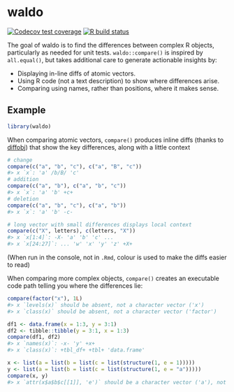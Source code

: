 
<!-- README.md is generated from README.Rmd. Please edit that file -->

# waldo

<!-- badges: start -->

[![Codecov test
coverage](https://codecov.io/gh/r-lib/waldo/branch/master/graph/badge.svg)](https://codecov.io/gh/r-lib/waldo?branch=master)
[![R build
status](https://github.com/r-lib/waldo/workflows/R-CMD-check/badge.svg)](https://github.com/r-lib/waldo/actions)
<!-- badges: end -->

The goal of waldo is to find the differences between complex R objects,
particularly as needed for unit tests. `waldo::compare()` is inspired by
`all.equal()`, but takes additional care to generate actionable insights
by:

  - Displaying in-line diffs of atomic vectors.
  - Using R code (not a text description) to show where differences
    arise.
  - Comparing using names, rather than positions, where it makes sense.

<!--
## Installation

You can install the released version of waldo from [CRAN](https://CRAN.R-project.org) with:

``` r
install.packages("waldo")
```
-->

## Example

``` r
library(waldo)
```

When comparing atomic vectors, `compare()` produces inline diffs (thanks
to [diffobj](https://github.com/brodieG/diffobj)) that show the key
differences, along with a little context

``` r
# change
compare(c("a", "b", "c"), c("a", "B", "c"))
#> x `x`: 'a' /b/B/ 'c'
# addition
compare(c("a", "b"), c("a", "b", "c"))
#> x `x`: 'a' 'b' +c+
# deletion
compare(c("a", "b", "c"), c("a", "b"))
#> x `x`: 'a' 'b' -c-

# long vector with small differences displays local context
compare(c("X", letters), c(letters, "X"))
#> x `x[1:4]`: -X- 'a' 'b' 'c' ...
#> x `x[24:27]`: ... 'w' 'x' 'y' 'z' +X+
```

(When run in the console, not in `.Rmd`, colour is used to make the
diffs easier to read)

When comparing more complex objects, `compare()` creates an executable
code path telling you where the differences lie:

``` r
compare(factor("x"), 1L)
#> x `levels(x)` should be absent, not a character vector ('x')
#> x `class(x)` should be absent, not a character vector ('factor')

df1 <- data.frame(x = 1:3, y = 3:1)
df2 <- tibble::tibble(y = 3:1, x = 1:3)
compare(df1, df2)
#> x `names(x)`: -x- 'y' +x+
#> x `class(x)`: +tbl_df+ +tbl+ 'data.frame'

x <- list(a = list(b = list(c = list(structure(1, e = 1)))))
y <- list(a = list(b = list(c = list(structure(1, e = "a")))))
compare(x, y)
#> x `attr(x$a$b$c[[1]], 'e')` should be a character vector ('a'), not a double vector (1)
```

